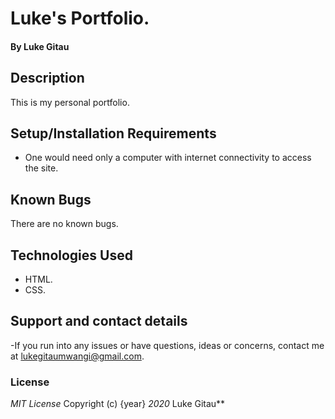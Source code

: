 # Luke's Portfolio.
#### By Luke Gitau
## Description
This is my personal portfolio.
## Setup/Installation Requirements
- One would need only a computer with internet connectivity to access the site. 
## Known Bugs
There are no known bugs.
## Technologies Used
- HTML.
- CSS.
## Support and contact details
-If you run into any issues or have questions, ideas or concerns, contact me at lukegitaumwangi@gmail.com.
### License
*MIT License*
Copyright (c) {year} *2020* Luke Gitau**
